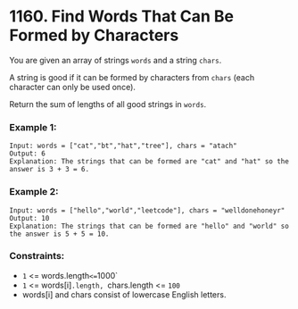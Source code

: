 # 1160. Find Words That Can Be Formed by Characters

You are given an array of strings `words` and a string `chars`.

A string is good if it can be formed by characters from `chars` (each character can only be used once).

Return the sum of lengths of all good strings in `words`.

### Example 1:

```
Input: words = ["cat","bt","hat","tree"], chars = "atach"
Output: 6
Explanation: The strings that can be formed are "cat" and "hat" so the answer is 3 + 3 = 6.
```

### Example 2:

```
Input: words = ["hello","world","leetcode"], chars = "welldonehoneyr"
Output: 10
Explanation: The strings that can be formed are "hello" and "world" so the answer is 5 + 5 = 10.
```

### Constraints:

- `1` <= words.length` <= `1000`
- `1` <= words[i]`.length, `chars.length <= `100`
- words[i] and chars consist of lowercase English letters.
